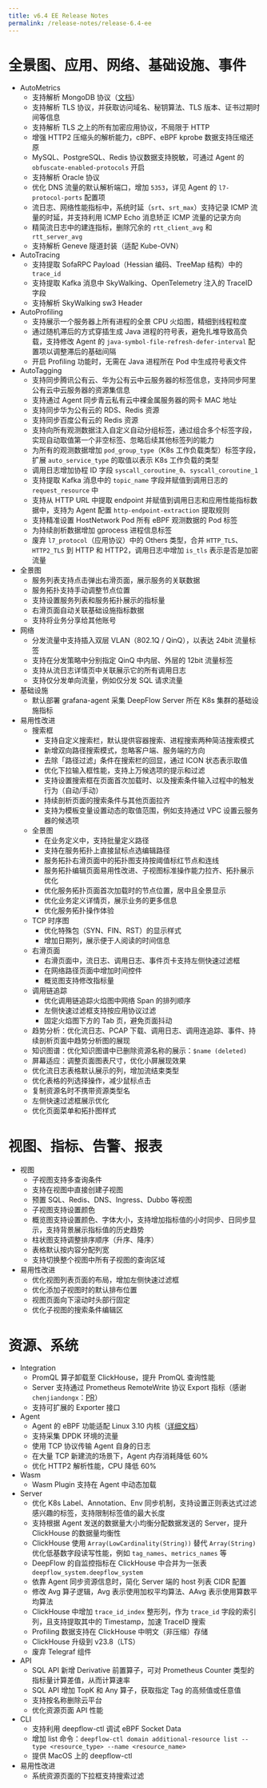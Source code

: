 ```yaml
---
title: v6.4 EE Release Notes
permalink: /release-notes/release-6.4-ee
---
```


# 全景图、应用、网络、基础设施、事件

- AutoMetrics
  - 支持解析 MongoDB 协议（[文档](../features/l7-protocols/nosql/#mongodb)）
  - 支持解析 TLS 协议，并获取访问域名、秘钥算法、TLS 版本、证书过期时间等信息
  - 支持解析 TLS 之上的所有加密应用协议，不局限于 HTTP
  - 增强 HTTP2 压缩头的解析能力，cBPF、eBPF kprobe 数据支持压缩还原
  - MySQL、PostgreSQL、Redis 协议数据支持脱敏，可通过 Agent 的 `obfuscate-enabled-protocols` 开启
  - 支持解析 Oracle 协议
  - 优化 DNS 流量的默认解析端口，增加 `5353`，详见 Agent 的 `l7-protocol-ports` 配置项
  - 流日志、网络性能指标中，系统时延（`srt`、`srt_max`）支持记录 ICMP 流量的时延，并支持利用 ICMP Echo 消息矫正 ICMP 流量的记录方向
  - 精简流日志中的建连指标，删除冗余的 `rtt_client_avg` 和 `rtt_server_avg`
  - 支持解析 Geneve 隧道封装（适配 Kube-OVN）
- AutoTracing
  - 支持提取 SofaRPC Payload（Hessian 编码、TreeMap 结构）中的 `trace_id`
  - 支持提取 Kafka 消息中 SkyWalking、OpenTelemetry 注入的 TraceID 字段
  - 支持解析 SkyWalking sw3 Header
- AutoProfiling
  - 支持展示一个服务器上所有进程的全景 CPU 火焰图，精细到线程粒度
  - 通过随机滞后的方式穿插生成 Java 进程的符号表，避免扎堆导致高负载，支持修改 Agent 的 `java-symbol-file-refresh-defer-interval` 配置项以调整滞后的基础间隔
  - 开启 Profiling 功能时，无需在 Java 进程所在 Pod 中生成符号表文件
- AutoTagging
  - 支持同步腾讯公有云、华为公有云中云服务器的标签信息，支持同步阿里公有云中云服务器的资源集信息
  - 支持通过 Agent 同步青云私有云中裸金属服务器的网卡 MAC 地址
  - 支持同步华为公有云的 RDS、Redis 资源
  - 支持同步百度公有云的 Redis 资源
  - 支持向所有观测数据注入自定义自动分组标签，通过组合多个标签字段，实现自动取值第一个非空标签、忽略后续其他标签列的能力
  - 为所有的观测数据增加 `pod_group_type`（K8s 工作负载类型）标签字段，扩展 `auto_service_type` 的取值以表示 K8s 工作负载的类型
  - 调用日志增加协程 ID 字段 `syscall_coroutine_0`、`syscall_coroutine_1`
  - 支持提取 Kafka 消息中的 `topic_name` 字段并赋值到调用日志的 `request_resource` 中
  - 支持从 HTTP URL 中提取 endpoint 并赋值到调用日志和应用性能指标数据中，支持为 Agent 配置 `http-endpoint-extraction` 提取规则
  - 支持精准设置 HostNetwork Pod 所有 eBPF 观测数据的 Pod 标签
  - 为持续剖析数据增加 gprocess 进程信息标签
  - 废弃 `l7_protocol`（应用协议）中的 Others 类型，合并 `HTTP_TLS`、`HTTP2_TLS` 到 HTTP 和 HTTP2，调用日志中增加 `is_tls` 表示是否是加密流量
- 全景图
  - 服务列表支持点击弹出右滑页面，展示服务的关联数据
  - 服务拓扑支持手动调整节点位置
  - 支持设置服务列表和服务拓扑展示的指标量
  - 右滑页面自动关联基础设施指标数据
  - 支持将业务分享给其他账号
- 网络
  - 分发流量中支持插入双层 VLAN（802.1Q / QinQ），以表达 24bit 流量标签
  - 支持在分发策略中分别指定 QinQ 中内层、外层的 12bit 流量标签
  - 支持从流日志详情页中关联展示它的所有调用日志
  - 支持仅分发单向流量，例如仅分发 SQL 请求流量
- 基础设施
  - 默认部署 grafana-agent 采集 DeepFlow Server 所在 K8s 集群的基础设施指标
- 易用性改进
  - 搜索框
    - 支持自定义搜索栏，默认提供容器搜索、进程搜索两种简洁搜索模式
    - 新增双向路径搜索模式，忽略客户端、服务端的方向
    - 去除「路径过滤」条件在搜索栏的回显，通过 ICON 状态表示取值
    - 优化下拉输入框性能，支持上万候选项的提示和过滤
    - 支持设置搜索框在页面首次加载时、以及搜索条件输入过程中的触发行为（自动/手动）
    - 持续剖析页面的搜索条件与其他页面拉齐
    - 支持为模板变量设置动态的取值范围，例如支持通过 VPC 设置云服务器的候选项
  - 全景图
    - 在业务定义中，支持批量定义路径
    - 支持在服务拓扑上直接鼠标点选编辑路径
    - 服务拓扑右滑页面中的拓扑图支持按阈值标红节点和连线
    - 服务拓扑编辑页面易用性改进、子视图标准操作能力拉齐、拓扑展示优化
    - 优化服务拓扑页面首次加载时的节点位置，居中且全景显示
    - 优化业务定义详情页，展示业务的更多信息
    - 优化服务拓扑操作体验
  - TCP 时序图
    - 优化特殊包（SYN、FIN、RST）的显示样式
    - 增加日期列，展示便于人阅读的时间信息
  - 右滑页面
    - 右滑页面中，流日志、调用日志、事件页卡支持左侧快速过滤框
    - 在网络路径页面中增加时间控件
    - 概览图支持修改指标量
  - 调用链追踪
    - 优化调用链追踪火焰图中网络 Span 的排列顺序
    - 左侧快速过滤框支持按应用协议过滤
    - 固定火焰图下方的 Tab 页，避免页面抖动
  - 趋势分析：优化流日志、PCAP 下载、调用日志、调用连追踪、事件、持续剖析页面中趋势分析图的展现
  - 知识图谱：优化知识图谱中已删除资源名称的展示：`$name (deleted)`
  - 屏幕适应：调整页面图表尺寸，优化小屏展现效果
  - 优化流日志表格默认展示的列，增加流结束类型
  - 优化表格的列选择操作，减少鼠标点击
  - 复制资源名时不携带资源类型名
  - 左侧快速过滤框展示优化
  - 优化页面菜单和拓扑图样式

# 视图、指标、告警、报表

- 视图
  - 子视图支持多查询条件
  - 支持在视图中直接创建子视图
  - 预置 SQL、Redis、DNS、Ingress、Dubbo 等视图
  - 子视图支持设置颜色
  - 概览图支持设置颜色、字体大小，支持增加指标值的小时同步、日同步显示，支持背景展示指标值的历史趋势
  - 柱状图支持调整排序顺序（升序、降序）
  - 表格默认按内容分配列宽
  - 支持切换整个视图中所有子视图的查询区域
- 易用性改进
  - 优化视图列表页面的布局，增加左侧快速过滤框
  - 优化添加子视图时的默认排布位置
  - 视图页面向下滚动时头部行固定
  - 优化子视图的搜索条件编辑区

# 资源、系统

- Integration
  - PromQL 算子卸载至 ClickHouse，提升 PromQL 查询性能
  - Server 支持通过 Prometheus RemoteWrite 协议 Export 指标（感谢 `chenjiandongx`：[PR](https://github.com/deepflowio/deepflow/pull/4918)）
  - 支持可扩展的 Exporter 接口
- Agent
  - Agent 的 eBPF 功能适配 Linux 3.10 内核（[详细文档](../ce-install/overview/#运行权限及内核要求)）
  - 支持采集 DPDK 环境的流量
  - 使用 TCP 协议传输 Agent 自身的日志
  - 在大量 TCP 新建流的场景下，Agent 内存消耗降低 60%
  - 优化 HTTP2 解析性能，CPU 降低 60%
- Wasm
  - Wasm Plugin 支持在 Agent 中动态加载
- Server
  - 优化 K8s Label、Annotation、Env 同步机制，支持设置正则表达式过滤感兴趣的标签，支持限制标签值的最大长度
  - 支持根据 Agent 发送的数据量大小均衡分配数据发送的 Server，提升 ClickHouse 的数据量均衡性
  - ClickHouse 使用 `Array(LowCardinality(String))` 替代 `Array(String)` 优化低基数字段读写性能，例如 `tag_names`、`metrics_names` 等
  - DeepFlow 的自监控指标在 ClickHouse 中合并为一张表 `deepflow_system.deepflow_system`
  - 依靠 Agent 同步资源信息时，简化 Server 端的 host 列表 CIDR 配置
  - 修改 Avg 算子逻辑，Avg 表示使用加权平均算法、AAvg 表示使用算数平均算法
  - ClickHouse 中增加 `trace_id_index` 整形列，作为 `trace_id` 字段的索引列，且支持提取其中的 Timestamp，加速 TraceID 搜索
  - Profiling 数据支持在 ClickHouse 中明文（非压缩）存储
  - ClickHouse 升级到 v23.8（LTS）
  - 废弃 Telegraf 组件
- API
  - SQL API 新增 Derivative 前置算子，可对 Prometheus Counter 类型的指标量计算差值，从而计算速率
  - SQL API 增加 TopK 和 Any 算子，获取指定 Tag 的高频值或任意值
  - 支持按名称删除云平台
  - 优化资源页面 API 性能
- CLI
  - 支持利用 deepflow-ctl 调试 eBPF Socket Data
  - 增加 list 命令：`deepflow-ctl domain additional-resource list --type <resource_type> --name <resource_name>`
  - 提供 MacOS 上的 deepflow-ctl
- 易用性改进
  - 系统资源页面的下拉框支持搜索过滤
